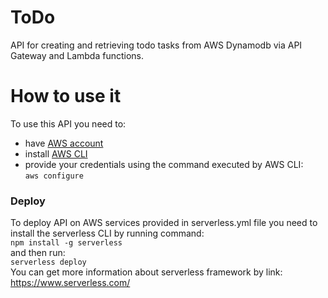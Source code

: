 # ToDo
API for creating and retrieving todo tasks from AWS Dynamodb via API Gateway and Lambda functions.

# How to use it
To use this API you need to:<br>
- have [AWS account](https://aws.amazon.com/)
- install [AWS CLI](https://docs.aws.amazon.com/cli/latest/userguide/cli-chap-configure.html)
- provide your credentials using the command executed by AWS CLI:<br>
  `aws configure`

### Deploy

To deploy API on AWS services provided in serverless.yml file you need
to install the serverless CLI by running command:<br>
`npm install -g serverless`<br>
and then run:<br>
`serverless deploy`<br>
You can get more information about serverless framework by link: https://www.serverless.com/
